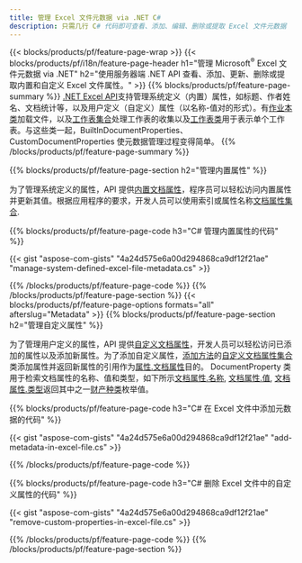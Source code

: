 ```yaml
---
title: 管理 Excel 文件元数据 via .NET C#
description: 只需几行 C# 代码即可查看、添加、编辑、删除或提取 Excel 文件元数据
---
```

{{< blocks/products/pf/feature-page-wrap >}}
{{< blocks/products/pf/i18n/feature-page-header h1="管理 Microsoft<sup>&reg;</sup> Excel 文件元数据 via .NET" h2="使用服务器端 .NET API 查看、添加、更新、删除或提取内置和自定义 Excel 文件属性。" >}}
{{% blocks/products/pf/feature-page-summary %}}
[.NET Excel API](/cells/zh/net/)支持管理系统定义（内置）属性，如标题、作者姓名、文档统计等，以及用户定义（自定义）属性（以名称-值对的形式）。有[作业本类](https://reference.aspose.com/cells/net/aspose.cells/workbook)加载文件，以及[工作表集合](https://reference.aspose.com/cells/net/aspose.cells/worksheetcollection)处理工作表的收集以及[工作表类](https://reference.aspose.com/cells/net/aspose.cells/worksheet)用于表示单个工作表。与这些类一起，BuiltInDocumentProperties、CustomDocumentProperties 使元数据管理过程变得简单。
{{% /blocks/products/pf/feature-page-summary %}}

{{% blocks/products/pf/feature-page-section h2="管理内置属性" %}}

为了管理系统定义的属性，API 提供[内置文档属性](https://reference.aspose.com/cells/net/aspose.cells/workbook/properties/builtindocumentproperties)，程序员可以轻松访问内置属性并更新其值。根据应用程序的要求，开发人员可以使用索引或属性名称[文档属性集合](https://reference.aspose.com/cells/net/aspose.cells.properties/documentpropertycollection). 

{{% blocks/products/pf/feature-page-code h3="C# 管理内置属性的代码" %}}

{{< gist "aspose-com-gists" "4a24d575e6a00d294868ca9df12f21ae" "manage-system-defined-excel-file-metadata.cs" >}}

{{% /blocks/products/pf/feature-page-code %}}
{{% /blocks/products/pf/feature-page-section %}}
{{< blocks/products/pf/feature-page-options formats="all" afterslug="Metadata" >}}
{{% blocks/products/pf/feature-page-section h2="管理自定义属性" %}}

为了管理用户定义的属性，API 提供[自定义文档属性](https://reference.aspose.com/cells/net/aspose.cells/workbook/properties/customdocumentproperties)，开发人员可以轻松访问已添加的属性以及添加新属性。为了添加自定义属性，[添加方法](https://reference.aspose.com/cells/net/aspose.cells.properties/customdocumentpropertycollection/methods/add/index)的[自定义文档属性集合](https://reference.aspose.com/cells/net/aspose.cells.properties/customdocumentpropertycollection)类添加属性并返回新属性的引用作为[属性.文档属性](https://reference.aspose.com/cells/net/aspose.cells.properties/documentproperty)目的。 DocumentProperty 类用于检索文档属性的名称、值和类型，如下所示[文档属性.名称](https://reference.aspose.com/cells/net/aspose.cells.properties/documentproperty/properties/name), [文档属性.值](https://reference.aspose.com/cells/net/aspose.cells.properties/documentproperty/properties/value),  [文档属性.类型](https://reference.aspose.com/cells/net/aspose.cells.properties/documentproperty/properties/type)返回其中之一[财产种类](https://reference.aspose.com/cells/net/aspose.cells.properties/propertytype)枚举值。
 
{{% blocks/products/pf/feature-page-code h3="C# 在 Excel 文件中添加元数据的代码" %}}

{{< gist "aspose-com-gists" "4a24d575e6a00d294868ca9df12f21ae" "add-metadata-in-excel-file.cs" >}}

{{% /blocks/products/pf/feature-page-code %}}


{{% blocks/products/pf/feature-page-code h3="C# 删除 Excel 文件中的自定义属性的代码" %}}

{{< gist "aspose-com-gists" "4a24d575e6a00d294868ca9df12f21ae" "remove-custom-properties-in-excel-file.cs" >}}

{{% /blocks/products/pf/feature-page-code %}}
{{% /blocks/products/pf/feature-page-section %}}
